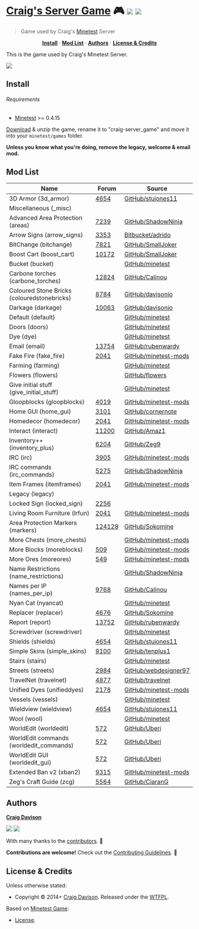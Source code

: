 # [Craig's Server Game](https://davison.io/minetest/craig-server_game/) :video_game: [![](https://img.shields.io/travis/davisonio/craig-server_game.svg?style=flat-square)](https://travis-ci.org/davisonio/craig-server_game) [![](https://img.shields.io/gitter/room/davisonio/bacon.svg)](https://gitter.im/davisonio/bacon)

> Game used by Craig's [Minetest](http://www.minetest.net) Server

<p align="center">
<b><a href="#install">Install</a></b>
·
<b><a href="#mod-list">Mod List</a></b>
·
<b><a href="#authors">Authors</a></b>
·
<b><a href="#license--credits">License & Credits</a></b>
</p>

This is the game used by Craig's Minetest Server.

![](https://davison.io/assets/img/minetest-craig-server_game-screenshot.jpg)

## Install

###### Requirements

- [Minetest](http://www.minetest.net) >= 0.4.15

[Download](https://github.com/davisonio/craig-server_game/archive/master.zip) & unzip the game, rename it to "craig-server_game" and move it into your `minetest/games` folder.

**Unless you know what you're doing, remove the legacy, welcome & email mod.**

## Mod List

| Name                                      | Forum | Source |
|-------------------------------------------|-------|--------|
|3D Armor (3d_armor)                       |[4654](https://forum.minetest.net/viewtopic.php?id=4654)|[GitHub/stujones11](https://github.com/stujones11/minetest-3d_armor/tree/master/3d_armor)|
|Miscellaneous (_misc)                      |||
|Advanced Area Protection (areas)           |[7239](https://forum.minetest.net/viewtopic.php?id=7239)|[GitHub/ShadowNinja](https://github.com/ShadowNinja/areas)|
|Arrow Signs (arrow_signs)                  |[3353](https://forum.minetest.net/viewtopic.php?id=3353)|[Bitbucket/adrido](https://bitbucket.org/adrido/arrow_signs)|
|BitChange (bitchange)                      |[7821](https://forum.minetest.net/viewtopic.php?id=7821)|[GitHub/SmallJoker](https://github.com/SmallJoker/bitchange)|
|Boost Cart (boost_cart)                    |[10172](https://forum.minetest.net/viewtopic.php?id=10172)|[GitHub/SmallJoker](https://github.com/SmallJoker/boost_cart)|
|Bucket (bucket)                            ||[GitHub/minetest](https://github.com/minetest/minetest_game/tree/master/mods/bucket)|
|Carbone torches (carbone_torches)|[12824](https://forum.minetest.net/viewtopic.php?id=12824)|[GitHub/Calinou](https://github.com/Calinou/carbone-ng/tree/master/mods/carbone_torches)|
|Coloured Stone Bricks (colouredstonebricks)|[8784](https://forum.minetest.net/viewtopic.php?id=8784)|[GitHub/davisonio](https://github.com/davisonio/colouredstonebricks)|
|Darkage (darkage)                          |[10063](https://forum.minetest.net/viewtopic.php?id=10063)|[GitHub/davisonio](https://github.com/davisonio/darkage)|
|Default (default)                          ||[GitHub/minetest](https://github.com/minetest/minetest_game/tree/master/mods/default)|
|Doors (doors)                              ||[GitHub/minetest](https://github.com/minetest/minetest_game/tree/master/mods/doors)|
|Dye (dye)                                  ||[GitHub/minetest](https://github.com/minetest/minetest_game/tree/master/mods/dye)|
|Email (email)                          |[13754](https://forum.minetest.net/viewtopic.php?id=13754)|[GitHub/rubenwardy](https://github.com/rubenwardy/email)|
|Fake Fire (fake_fire)                      |[2041](https://forum.minetest.net/viewtopic.php?id=2041)|[GitHub/minetest-mods](https://github.com/minetest-mods/homedecor_modpack/tree/master/fake_fire)|
|Farming (farming)                          ||[GitHub/minetest](https://github.com/minetest/minetest_game/tree/master/mods/farming)|
|Flowers (flowers)                          ||[GitHub/flowers](https://github.com/minetest/minetest_game/tree/master/mods/flowers)|
|Give initial stuff (give_initial_stuff)    ||[GitHub/minetest](https://github.com/minetest/minetest_game/tree/master/mods/give_initial_stuff)|
|Gloopblocks (gloopblocks)                  |[4019](https://forum.minetest.net/viewtopic.php?id=4019)|[GitHub/minetest-mods](https://github.com/minetest-mods/gloopblocks)|
|Home GUI (home_gui)                        |[3101](https://forum.minetest.net/viewtopic.php?id=3101)|[GitHub/cornernote](https://github.com/cornernote/minetest-home_gui)|
|Homedecor (homedecor)                      |[2041](https://forum.minetest.net/viewtopic.php?id=2041)|[GitHub/minetest-mods](https://github.com/minetest-mods/homedecor_modpack/tree/master/homedecor)|
|Interact (interact)               |[11200](https://forum.minetest.net/viewtopic.php?id=11200)|[GitHub/Amaz1](https://github.com/Amaz1/interact)|
|Inventory++ (inventory_plus)               |[6204](https://forum.minetest.net/viewtopic.php?id=6204)|[GitHub/Zeg9](https://github.com/Zeg9/minetest-inventory_plus)|
|IRC (irc)             						|[3905](https://forum.minetest.net/viewtopic.php?id=3905)|[GitHub/minetest-mods](https://github.com/minetest-mods/irc)|
|IRC commands (irc_commands)             	|[5275](https://forum.minetest.net/viewtopic.php?id=5275)|[GitHub/ShadowNinja](https://github.com/ShadowNinja/minetest-irc_commands)|
|Item Frames (itemframes)                   |[2041](https://forum.minetest.net/viewtopic.php?id=2041)|[GitHub/minetest-mods](https://github.com/minetest-mods/homedecor_modpack/tree/master/itemframes)|
|Legacy (legacy)                            |||
|Locked Sign (locked_sign)                  |[2256](https://forum.minetest.net/viewtopic.php?id=2256)||
|Living Room Furniture (lrfun)              |[2041](https://forum.minetest.net/viewtopic.php?id=2041)|[GitHub/minetest-mods](https://github.com/minetest-mods/homedecor_modpack/tree/master/lrfurn)|
|Area Protection Markers (markers)          |[124128](https://forum.minetest.net/viewtopic.php?pid=124128)|[GitHub/Sokomine](https://github.com/Sokomine/markers)|
|More Chests (more_chests)                  ||[GitHub/minetest-mods](https://github.com/minetest-mods/more_chests)|
|More Blocks (moreblocks)                   |[509](https://forum.minetest.net/viewtopic.php?id=509)|[GitHub/minetest-mods](https://github.com/minetest-mods/moreblocks)|
|More Ores (moreores)                       |[549](https://forum.minetest.net/viewtopic.php?id=549)|[GitHub/minetest-mods](https://github.com/minetest-mods/moreores)|
|Name Restrictions (name_restrictions)                ||[GitHub/ShadowNinja](https://github.com/ShadowNinja/name_restrictions)|
|Names per IP (names_per_ip)                |[9768](https://forum.minetest.net/viewtopic.php?id=9768)|[GitHub/Calinou](https://github.com/Calinou/carbone/tree/master/mods/names_per_ip)|
|Nyan Cat (nyancat)                          ||[GitHub/minetest](https://github.com/minetest/minetest_game/tree/master/mods/nyancat)|
|Replacer (replacer)                        |[4676](https://forum.minetest.net/viewtopic.php?id=4676)|[GitHub/Sokomine](https://github.com/Sokomine/replacer)|
|Report (report)                          |[13752](https://forum.minetest.net/viewtopic.php?id=13752)|[GitHub/rubenwardy](https://github.com/rubenwardy/report)|
|Screwdriver (screwdriver)                  ||[GitHub/minetest](https://github.com/minetest/minetest_game/tree/master/mods/screwdriver)|
|Shields (shields)                          |[4654](https://forum.minetest.net/viewtopic.php?id=4654)|[GitHub/stujones11](https://github.com/stujones11/minetest-3d_armor/tree/master/shields)|
|Simple Skins (simple_skins)                |[9100](https://forum.minetest.net/viewtopic.php?id=9100)|[GitHub/tenplus1](https://github.com/tenplus1/simple_skins)|
|Stairs (stairs)                            ||[GitHub/minetest](https://github.com/minetest/minetest_game/tree/master/mods/stairs)|
|Streets (streets)                          |[2984](https://forum.minetest.net/viewtopic.php?id=2984)|[GitHub/webdesigner97](https://github.com/webdesigner97/streets)|
|TravelNet (travelnet)                      |[4877](https://forum.minetest.net/viewtopic.php?id=4877)|[GitHub/travelnet](https://github.com/Sokomine/travelnet)|
|Unified Dyes (unifieddyes)                 |[2178](https://forum.minetest.net/viewtopic.php?id=2178)|[GitHub/minetest-mods](https://github.com/minetest-mods/unifieddyes)|
|Vessels (vessels)                          ||[GitHub/minetest](https://github.com/minetest/minetest_game/tree/master/mods/vessels)|
|Wieldview (wieldview)                      |[4654](https://forum.minetest.net/viewtopic.php?id=4654)|[GitHub/stujones11](https://github.com/stujones11/minetest-3d_armor/tree/master/wieldview)|
|Wool (wool)                                ||[GitHub/minetest](https://github.com/minetest/minetest_game/tree/master/mods/wool)|
|WorldEdit (worldedit)                      |[572](https://forum.minetest.net/viewtopic.php?id=572)|[GitHub/Uberi](https://github.com/Uberi/Minetest-WorldEdit/tree/master/worldedit)|
|WorldEdit commands (worldedit_commands)    |[572](https://forum.minetest.net/viewtopic.php?id=572)|[GitHub/Uberi](https://github.com/Uberi/Minetest-WorldEdit/tree/master/worldedit_commands)|
|WorldEdit GUI (worldedit_gui)              |[572](https://forum.minetest.net/viewtopic.php?id=572)|[GitHub/Uberi](https://github.com/Uberi/Minetest-WorldEdit/tree/master/worldedit_gui)|
|Extended Ban v2 (xban2)                    |[9315](https://forum.minetest.net/viewtopic.php?id=9315)|[GitHub/minetest-mods](https://github.com/minetest-mods/xban2)|
|Zeg's Craft Guide (zcg)                    |[5564](https://forum.minetest.net/viewtopic.php?id=5564)|[GitHub/CiaranG](https://github.com/CiaranG/minetest-zcg)|

## Authors

**[Craig Davison](https://davison.io)**

[![](https://img.shields.io/github/followers/davisonio.svg?style=social&label=Follow%20davisonio)](https://github.com/davisonio) [![](https://img.shields.io/twitter/follow/davisonio.svg?style=social)](https://twitter.com/davisonio)

With many thanks to the [contributors](https://github.com/davisonio/craig-server_game/graphs/contributors). :clap:

**Contributions are welcome!** Check out the [Contributing Guidelines](https://github.com/davisonio/craig-server_game/blob/master/CONTRIBUTING.md). :raised_hands:

## License & Credits

Unless otherwise stated:

- Copyright © 2014+ [Craig Davison](https://davison.io). Released under the [WTFPL](http://www.wtfpl.net/txt/copying/).

Based on [Minetest Game](https://github.com/minetest/minetest_game):

- [License](https://github.com/minetest/minetest_game/blob/master/README.txt).

